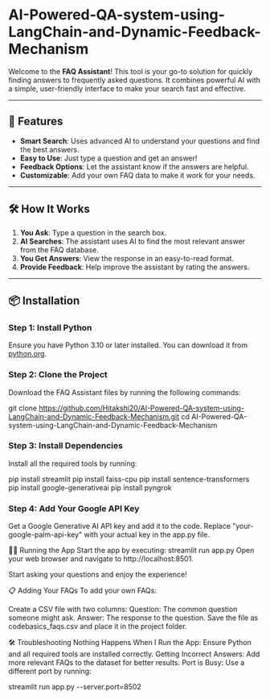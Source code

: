 # AI-Powered-QA-system-using-LangChain-and-Dynamic-Feedback-Mechanism
Welcome to the **FAQ Assistant**! This tool is your go-to solution for quickly finding answers to frequently asked questions. It combines powerful AI with a simple, user-friendly interface to make your search fast and effective.

---

## 🚀 Features

- **Smart Search**: Uses advanced AI to understand your questions and find the best answers.
- **Easy to Use**: Just type a question and get an answer!
- **Feedback Options**: Let the assistant know if the answers are helpful.
- **Customizable**: Add your own FAQ data to make it work for your needs.

---

## 🛠️ How It Works

1. **You Ask**: Type a question in the search box.
2. **AI Searches**: The assistant uses AI to find the most relevant answer from the FAQ database.
3. **You Get Answers**: View the response in an easy-to-read format.
4. **Provide Feedback**: Help improve the assistant by rating the answers.

---

## 📦 Installation

### Step 1: Install Python
Ensure you have Python 3.10 or later installed. You can download it from [python.org](https://www.python.org/).

### Step 2: Clone the Project
Download the FAQ Assistant files by running the following commands:

git clone https://github.com/Hitakshi20/AI-Powered-QA-system-using-LangChain-and-Dynamic-Feedback-Mechanism.git
cd AI-Powered-QA-system-using-LangChain-and-Dynamic-Feedback-Mechanism

### Step 3: Install Dependencies
Install all the required tools by running:

pip install streamlit
pip install faiss-cpu
pip install sentence-transformers
pip install google-generativeai
pip install pyngrok

### Step 4: Add Your Google API Key
Get a Google Generative AI API key and add it to the code. Replace "your-google-palm-api-key" with your actual key in the app.py file.

🏃‍♂️ Running the App
Start the app by executing:
streamlit run app.py
Open your web browser and navigate to http://localhost:8501.

Start asking your questions and enjoy the experience!

📋 Adding Your FAQs
To add your own FAQs:

Create a CSV file with two columns:
Question: The common question someone might ask.
Answer: The response to the question.
Save the file as codebasics_faqs.csv and place it in the project folder.

🛠️ Troubleshooting
Nothing Happens When I Run the App: Ensure Python and all required tools are installed correctly.
Getting Incorrect Answers: Add more relevant FAQs to the dataset for better results.
Port is Busy: Use a different port by running:

streamlit run app.py --server.port=8502
